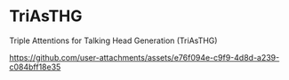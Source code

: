 # TriAsTHG
Triple Attentions for Talking Head Generation (TriAsTHG)

https://github.com/user-attachments/assets/e76f094e-c9f9-4d8d-a239-c084bff18e35

